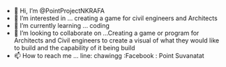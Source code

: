 - 👋 Hi, I’m @PointProjectNKRAFA
- 👀 I’m interested in ... creating a game for civil engineers and Architects
- 🌱 I’m currently learning ... coding
- 💞️ I’m looking to collaborate on ...Creating a game or program for Architects and Civil engineers to create a visual of what they would like to build and the capability of it being build
- 📫 How to reach me ... line: chawingg :Facebook : Point Suvanatat

<!---
PointProjectNKRAFA/PointProjectNKRAFA is a ✨ special ✨ repository because its `README.md` (this file) appears on your GitHub profile.
You can click the Preview link to take a look at your changes.
--->
